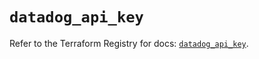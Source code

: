 # `datadog_api_key`

Refer to the Terraform Registry for docs: [`datadog_api_key`](https://registry.terraform.io/providers/datadog/datadog/3.55.0/docs/resources/api_key).
